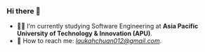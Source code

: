 ### Hi there 👋

- 👨‍🎓 I’m currently studying Software Engineering at **Asia Pacific University of Technology & Innovation (APU)**.
- 💬 How to reach me: *laukahchuan012@gmail.com*.

<!--
## 🛠️ My Favorite Tech Stack

### Databases
MySQL, PostgreSQL, MongoDB, InfluxDB, Redis/Valkey

### Frontend
HTML, CSS, JavaScript, React (Next.js), React Native (Expo), Vue

### Backend
Node.js, TypeScript, Flask, ASP.NET Core, Java (RMI)

### Data Tools
R Language, Grafana

### Real-time Tech
WebRTC, WebSocket, MQTT

### AWS Cloud
EC2, RDS, ElasticCache, S3

### DevOps & Tools
Docker, PM2, Tailscale VPN, DBeaver, Nginx

## 📚 Currently Exploring
- Blender & Three.js (3D world!)
- ORB SLAM (Computer Vision)
- Advanced TypeScript
- Mini App Development
- Microservices Architecture

---

So many cool tech to learn but so little time🥹
-->

<!--
**Whalehoho/Whalehoho** is a ✨ _special_ ✨ repository because its `README.md` (this file) appears on your GitHub profile.

Here are some ideas to get you started:

- 🔭 I’m currently working on ...
- 🌱 I’m currently learning ...
- 👯 I’m looking to collaborate on ...
- 🤔 I’m looking for help with ...
- 💬 Ask me about ...
- 📫 How to reach me: ...
- 😄 Pronouns: ...
- ⚡ Fun fact: ...
-->
